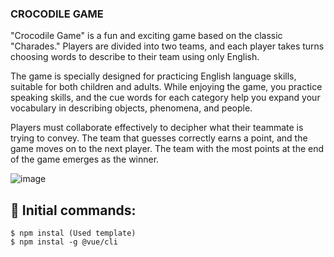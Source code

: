 
### CROCODILE GAME


"Crocodile Game" is a fun and exciting game based on the classic "Charades." Players are divided into two teams, and each player takes turns choosing words to describe to their team using only English.

The game is specially designed for practicing English language skills, suitable for both children and adults. While enjoying the game, you practice speaking skills, and the cue words for each category help you expand your vocabulary in describing objects, phenomena, and people.

Players must collaborate effectively to decipher what their teammate is trying to convey. The team that guesses correctly earns a point, and the game moves on to the next player. The team with the most points at the end of the game emerges as the winner.


![image](https://github.com/0trava/Crocodile_game/assets/102797527/011baac8-72d7-492f-a4da-10969cbd1bfa)


## 🌠 Initial commands:
```
$ npm instal (Used template)
$ npm instal -g @vue/cli
```
